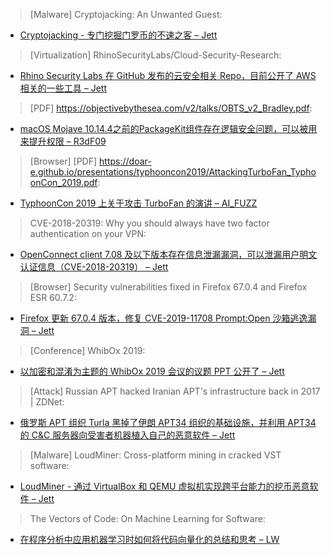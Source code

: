 
> [Malware] Cryptojacking: An Unwanted Guest: 


* [Cryptojacking - 专门挖掘门罗币的不速之客 – Jett](https://www.bromium.com/cryptojacking-coin-miner-attack-uses-nsa-developed-equation-group-tools-to-move-laterally/)



> [Virtualization] RhinoSecurityLabs/Cloud-Security-Research: 


* [Rhino Security Labs 在 GitHub 发布的云安全相关 Repo，目前公开了 AWS 相关的一些工具 – Jett](https://github.com/RhinoSecurityLabs/Cloud-Security-Research)



> [PDF] https://objectivebythesea.com/v2/talks/OBTS_v2_Bradley.pdf: 


* [macOS Mojave 10.14.4之前的PackageKit组件存在逻辑安全问题，可以被用来提升权限 – R3dF09](https://objectivebythesea.com/v2/talks/OBTS_v2_Bradley.pdf)



> [Browser] [PDF] https://doar-e.github.io/presentations/typhooncon2019/AttackingTurboFan_TyphoonCon_2019.pdf: 


* [TyphoonCon 2019 上关于攻击 TurboFan 的演讲 – AI_FUZZ](https://doar-e.github.io/presentations/typhooncon2019/AttackingTurboFan_TyphoonCon_2019.pdf)



> CVE-2018-20319: Why you should always have two factor authentication on your VPN: 


* [OpenConnect client 7.08 及以下版本存在信息泄漏漏洞，可以泄漏用户明文认证信息（CVE-2018-20319） – Jett](https://labs.nettitude.com/blog/why-you-should-always-have-two-factor-authentication-on-your-vpn-cve-2018-20319/)



> [Browser] Security vulnerabilities fixed in Firefox 67.0.4 and Firefox ESR 60.7.2: 


* [Firefox 更新 67.0.4 版本，修复 CVE-2019-11708 Prompt:Open 沙箱逃逸漏洞 – Jett](https://www.mozilla.org/en-US/security/advisories/mfsa2019-19/)



> [Conference] WhibOx 2019: 


* [以加密和混淆为主题的 WhibOx 2019 会议的议题 PPT 公开了 – Jett](https://www.cryptoexperts.com/whibox2019/)



> [Attack] Russian APT hacked Iranian APT's infrastructure back in 2017 | ZDNet: 


* [俄罗斯 APT 组织 Turla 黑掉了伊朗 APT34 组织的基础设施，并利用 APT34 的 C&C 服务器向受害者机器植入自己的恶意软件 – Jett](https://www.zdnet.com/article/russian-apt-hacked-iranian-apts-infrastructure-back-in-2017/)



> [Malware] LoudMiner: Cross-platform mining in cracked VST software: 


* [LoudMiner - 通过 VirtualBox 和 QEMU 虚拟机实现跨平台能力的挖币恶意软件 – Jett](https://www.welivesecurity.com/2019/06/20/loudminer-mining-cracked-vst-software/)



> The Vectors of Code: On Machine Learning for Software: 


* [在程序分析中应用机器学习时如何将代码向量化的总结和思考 – LW](https://insights.sei.cmu.edu/sei_blog/2019/06/vectors-of-code-on-the-foundations-of-machine-learning-for-software.html)